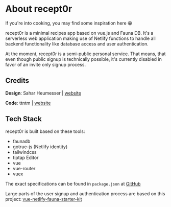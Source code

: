 # About recept0r

If you're into cooking, you may find some inspiration here 😁

recept0r is a minimal recipes app based on vue.js and Fauna DB. It's a serverless web application making use of Netlify functions to handle all backend functionality like  database access and user authentication.

At the moment, recept0r is a semi-public personal service. That means, that even though public signup is technically possible, it's currently disabled in favor of an invite only signup process.

## Credits

**Design**: Sahar Heumesser | [website](https://sahar.design)

**Code**: ttntm | [website](https://ttntm.me)

## Tech Stack

recept0r is built based on these tools:

- faunadb
- gotrue-js (Netlify identity)
- tailwindcss
- tiptap Editor
- vue
- vue-router
- vuex

The exact specifications can be found in `package.json` at [GitHub](https://github.com/ttntm/recept0r/blob/master/package.json)

Large parts of the user signup and authentication process are based on this project: [vue-netlify-fauna-starter-kit](https://github.com/chiubaca/vue-netlify-fauna-starter-kit)
